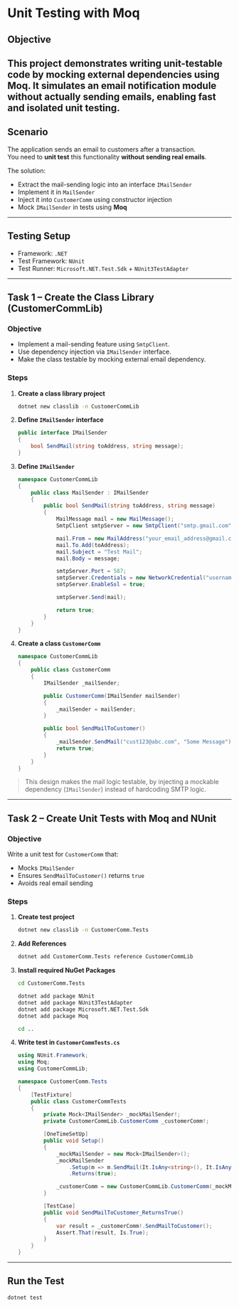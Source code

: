# Unit Testing with Moq
## Objective

This project demonstrates **writing unit-testable code** by mocking external dependencies using **Moq**. It simulates an email notification module without actually sending emails, enabling fast and isolated unit testing.
---
## Scenario

The application sends an email to customers after a transaction.  
You need to **unit test** this functionality **without sending real emails**.

The solution:
- Extract the mail-sending logic into an interface `IMailSender`
- Implement it in `MailSender`
- Inject it into `CustomerComm` using constructor injection
- Mock `IMailSender` in tests using **Moq**
---
## Testing Setup

- Framework: `.NET`
- Test Framework: `NUnit`
- Test Runner: `Microsoft.NET.Test.Sdk` + `NUnit3TestAdapter`
---
##  Task 1 – Create the Class Library (CustomerCommLib)

###  Objective

- Implement a mail-sending feature using `SmtpClient`.
- Use dependency injection via `IMailSender` interface.
- Make the class testable by mocking external email dependency.

### Steps

1. **Create a class library project**
   ```bash
   dotnet new classlib -n CustomerCommLib
   ```
2. **Define `IMailSender` interface**
    ```csharp
    public interface IMailSender
    {
        bool SendMail(string toAddress, string message);
    }
    ```
3. **Define `IMailSender`**
    ```csharp
    namespace CustomerCommLib
    {
        public class MailSender : IMailSender
        {
            public bool SendMail(string toAddress, string message)
            {
                MailMessage mail = new MailMessage();
                SmtpClient smtpServer = new SmtpClient("smtp.gmail.com");

                mail.From = new MailAddress("your_email_address@gmail.com");
                mail.To.Add(toAddress);
                mail.Subject = "Test Mail";
                mail.Body = message;

                smtpServer.Port = 587;
                smtpServer.Credentials = new NetworkCredential("username", "password");
                smtpServer.EnableSsl = true;

                smtpServer.Send(mail);

                return true;
            }
        }
    }
    ```
4. **Create a class `CustomerComm`**
    ```csharp
    namespace CustomerCommLib
    {
        public class CustomerComm
        {
            IMailSender _mailSender;

            public CustomerComm(IMailSender mailSender)
            {
                _mailSender = mailSender;
            }

            public bool SendMailToCustomer()
            {
                _mailSender.SendMail("cust123@abc.com", "Some Message");
                return true;
            }
        }
    }
    ```
> This design makes the mail logic testable, by injecting a mockable dependency (`IMailSender`) instead of hardcoding SMTP logic.
---
##  Task 2 – Create Unit Tests with Moq and NUnit
###  Objective

Write a unit test for `CustomerComm` that:
- Mocks `IMailSender`
- Ensures `SendMailToCustomer()` returns `true`
- Avoids real email sending

### Steps
1. **Create test project**
    ```bash
    dotnet new classlib -n CustomerComm.Tests
    ```
2. **Add References**
    ```bash
    dotnet add CustomerComm.Tests reference CustomerCommLib
    ```
3. **Install required NuGet Packages**
    ```bash
    cd CustomerComm.Tests

    dotnet add package NUnit
    dotnet add package NUnit3TestAdapter
    dotnet add package Microsoft.NET.Test.Sdk
    dotnet add package Moq

    cd ..
    ```
4. **Write test in `CustomerCommTests.cs`**
    ```csharp
    using NUnit.Framework;
    using Moq;
    using CustomerCommLib;

    namespace CustomerComm.Tests
    {
        [TestFixture]
        public class CustomerCommTests
        {
            private Mock<IMailSender> _mockMailSender!;
            private CustomerCommLib.CustomerComm _customerComm!;

            [OneTimeSetUp]
            public void Setup()
            {
                _mockMailSender = new Mock<IMailSender>();
                _mockMailSender
                    .Setup(m => m.SendMail(It.IsAny<string>(), It.IsAny<string>()))
                    .Returns(true);

                _customerComm = new CustomerCommLib.CustomerComm(_mockMailSender.Object);
            }

            [TestCase]
            public void SendMailToCustomer_ReturnsTrue()
            {
                var result = _customerComm!.SendMailToCustomer();
                Assert.That(result, Is.True);
            }
        }
    }
    ```
---
## Run the Test
```bash
dotnet test
```